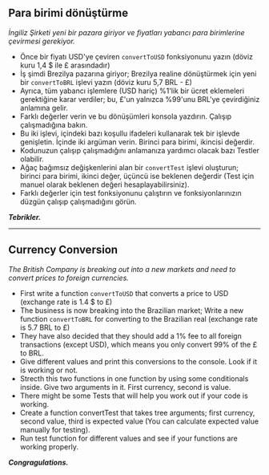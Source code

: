 ## Para birimi dönüştürme

*İngiliz Şirketi yeni bir pazara giriyor ve fiyatları yabancı para birimlerine çevirmesi gerekiyor.*

* Önce bir fiyatı USD'ye çeviren `convertToUSD` fonksiyonunu yazın (döviz kuru 1,4 $ ile £ arasındadır)
* İş şimdi Brezilya pazarına giriyor; Brezilya realine dönüştürmek için yeni bir `convertToBRL` işlevi yazın (döviz kuru 5,7 BRL - £)
* Ayrıca, tüm yabancı işlemlere (USD hariç) %1'lik bir ücret eklemeleri gerektiğine karar verdiler; bu, £'un yalnızca %99'unu BRL'ye çevirdiğiniz anlamına gelir.
* Farklı değerler verin ve bu dönüşümleri konsola yazdırın. Çalışıp çalışmadığına bakın.
* Bu iki işlevi, içindeki bazı koşullu ifadeleri kullanarak tek bir işlevde genişletin. İçinde iki argüman verin. Birinci para birimi, ikincisi değerdir.
* Kodunuzun çalışıp çalışmadığını anlamanıza yardımcı olacak bazı Testler olabilir.
* Ağaç bağımsız değişkenlerini alan bir `convertTest` işlevi oluşturun; birinci para birimi, ikinci değer, üçüncü ise beklenen değerdir (Test için manuel olarak beklenen değeri hesaplayabilirsiniz).
* Farklı değerler için test fonksiyonunu çalıştırın ve fonksiyonlarınızın düzgün çalışıp çalışmadığını görün.

***Tebrikler.***

---

## Currency Conversion

*The British Company is breaking out into a new markets and need to convert prices to foreign currencies.*

* First write a function `convertToUSD` that converts a price to USD (exchange rate is 1.4 $ to £)
* The business is now breaking into the Brazilian market; Write a new function `convertToBRL` for converting to the Brazilian real (exchange rate is 5.7 BRL to £)
* They have also decided that they should add a 1% fee to all foreign transactions (except USD), which means you only convert 99% of the £ to BRL.
* Give different values and print this conversions to the console. Look if it is working or not.
* Strecth this two functions in one function by using some conditionals inside. Give two arguments in it. First currency, second is value.
* There might be some Tests that will help you work out if your code is working.
* Create a function convertTest that takes tree arguments; first currency, second value, third is expected value (You can calculate expected value manually for testing).
* Run test function for different values and see if your functions are working properly.

***Congragulations.***
